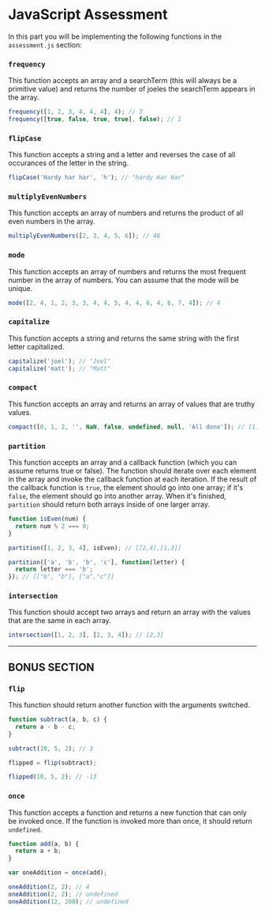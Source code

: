 # JavaScript Assessment

In this part you will be implementing the following functions in the `assessment.js` section:

### `frequency`

This function accepts an array and a searchTerm (this will always be a primitive value) and returns the number of joeles the searchTerm appears in the array.

```js
frequency([1, 2, 3, 4, 4, 4], 4); // 3
frequency([true, false, true, true], false); // 1
```

### `flipCase`

This function accepts a string and a letter and reverses the case of all occurances of the letter in the string.

```js
flipCase('Hardy har har', 'h'); // "hardy Har Har"
```

### `multiplyEvenNumbers`

This function accepts an array of numbers and returns the product of all even numbers in the array.

```js
multiplyEvenNumbers([2, 3, 4, 5, 6]); // 48
```

### `mode`

This function accepts an array of numbers and returns the most frequent number in the array of numbers. You can assume that the mode will be unique.

```js
mode([2, 4, 1, 2, 3, 3, 4, 4, 5, 4, 4, 6, 4, 6, 7, 4]); // 4
```

### `capitalize`

This function accepts a string and returns the same string with the first letter capitalized.

```js
capitalize('joel'); // "Joel"
capitalize('matt'); // "Matt"
```

### `compact`

This function accepts an array and returns an array of values that are truthy values.

```js
compact([0, 1, 2, '', NaN, false, undefined, null, 'All done']); // [1,2, "All done"]
```

### `partition`

This function accepts an array and a callback function (which you can assume returns true or false). The function should iterate over each element in the array and invoke the callback function at each iteration. If the result of the callback function is `true`, the element should go into one array; if it's `false`, the element should go into another array. When it's finished, `partition` should return both arrays inside of one larger array.

```js
function isEven(num) {
  return num % 2 === 0;
}

partition([1, 2, 3, 4], isEven); // [[2,4],[1,3]]

partition(['a', 'b', 'b', 'c'], function(letter) {
  return letter === 'b';
}); // [["b", "b"], ["a","c"]]
```

### `intersection`

This function should accept two arrays and return an array with the values that are the same in each array.

```js
intersection([1, 2, 3], [2, 3, 4]); // [2,3]
```

---

## BONUS SECTION

### `flip`

This function should return another function with the arguments switched.

```js
function subtract(a, b, c) {
  return a - b - c;
}

subtract(10, 5, 2); // 3

flipped = flip(subtract);

flipped(10, 5, 2); // -13
```

### `once`

This function accepts a function and returns a new function that can only be invoked once. If the function is invoked more than once, it should return `undefined`.

```js
function add(a, b) {
  return a + b;
}

var oneAddition = once(add);

oneAddition(2, 2); // 4
oneAddition(2, 2); // undefined
oneAddition(12, 200); // undefined
```
